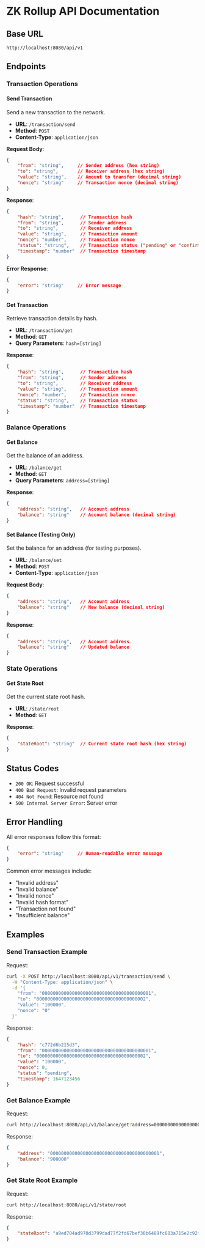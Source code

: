 # ZK Rollup API Documentation

## Base URL
```
http://localhost:8080/api/v1
```

## Endpoints

### Transaction Operations

#### Send Transaction
Send a new transaction to the network.

- **URL**: `/transaction/send`
- **Method**: `POST`
- **Content-Type**: `application/json`

**Request Body**:
```json
{
    "from": "string",     // Sender address (hex string)
    "to": "string",       // Receiver address (hex string)
    "value": "string",    // Amount to transfer (decimal string)
    "nonce": "string"     // Transaction nonce (decimal string)
}
```

**Response**:
```json
{
    "hash": "string",      // Transaction hash
    "from": "string",      // Sender address
    "to": "string",        // Receiver address
    "value": "string",     // Transaction amount
    "nonce": "number",     // Transaction nonce
    "status": "string",    // Transaction status ("pending" or "confirmed")
    "timestamp": "number"  // Transaction timestamp
}
```

**Error Response**:
```json
{
    "error": "string"     // Error message
}
```

#### Get Transaction
Retrieve transaction details by hash.

- **URL**: `/transaction/get`
- **Method**: `GET`
- **Query Parameters**: `hash=[string]`

**Response**:
```json
{
    "hash": "string",      // Transaction hash
    "from": "string",      // Sender address
    "to": "string",        // Receiver address
    "value": "string",     // Transaction amount
    "nonce": "number",     // Transaction nonce
    "status": "string",    // Transaction status
    "timestamp": "number"  // Transaction timestamp
}
```

### Balance Operations

#### Get Balance
Get the balance of an address.

- **URL**: `/balance/get`
- **Method**: `GET`
- **Query Parameters**: `address=[string]`

**Response**:
```json
{
    "address": "string",   // Account address
    "balance": "string"    // Account balance (decimal string)
}
```

#### Set Balance (Testing Only)
Set the balance for an address (for testing purposes).

- **URL**: `/balance/set`
- **Method**: `POST`
- **Content-Type**: `application/json`

**Request Body**:
```json
{
    "address": "string",   // Account address
    "balance": "string"    // New balance (decimal string)
}
```

**Response**:
```json
{
    "address": "string",   // Account address
    "balance": "string"    // Updated balance
}
```

### State Operations

#### Get State Root
Get the current state root hash.

- **URL**: `/state/root`
- **Method**: `GET`

**Response**:
```json
{
    "stateRoot": "string"  // Current state root hash (hex string)
}
```

## Status Codes

- `200 OK`: Request successful
- `400 Bad Request`: Invalid request parameters
- `404 Not Found`: Resource not found
- `500 Internal Server Error`: Server error

## Error Handling

All error responses follow this format:
```json
{
    "error": "string"     // Human-readable error message
}
```

Common error messages include:
- "Invalid address"
- "Invalid balance"
- "Invalid nonce"
- "Invalid hash format"
- "Transaction not found"
- "Insufficient balance"

## Examples

### Send Transaction Example

Request:
```bash
curl -X POST http://localhost:8080/api/v1/transaction/send \
  -H "Content-Type: application/json" \
  -d '{
    "from": "0000000000000000000000000000000000000001",
    "to": "0000000000000000000000000000000000000002",
    "value": "100000",
    "nonce": "0"
  }'
```

Response:
```json
{
    "hash": "c772d6b215d3",
    "from": "0000000000000000000000000000000000000001",
    "to": "0000000000000000000000000000000000000002",
    "value": "100000",
    "nonce": 0,
    "status": "pending",
    "timestamp": 1647123456
}
```

### Get Balance Example

Request:
```bash
curl http://localhost:8080/api/v1/balance/get?address=0000000000000000000000000000000000000001
```

Response:
```json
{
    "address": "0000000000000000000000000000000000000001",
    "balance": "900000"
}
```

### Get State Root Example

Request:
```bash
curl http://localhost:8080/api/v1/state/root
```

Response:
```json
{
    "stateRoot": "a9ed704ad970d3799dad77f2fd67bef38b6489fc683a715e2c92fe6ef5297f4f"
}
``` 